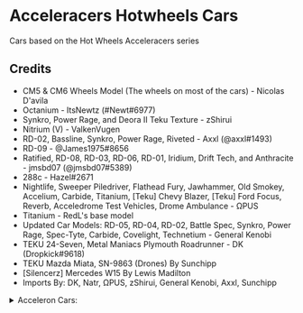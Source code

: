 # Acceleracers Hotwheels Cars

Cars based on the Hot Wheels Acceleracers series

## Credits 
* CM5 & CM6 Wheels Model (The wheels on most of the cars) - Nicolas D'avila
* Octanium - ItsNewtz (#Newt#6977) 
* Synkro, Power Rage, and Deora II Teku Texture - zShirui
* Nitrium (V) - ValkenVugen
* RD-02, Bassline, Synkro, Power Rage, Riveted - Axxl (@axxl#1493) 
* RD-09 - @James1975#8656 
* Ratified, RD-08, RD-03, RD-06, RD-01, Iridium, Drift Tech, and Anthracite - jmsbd07 (@jmsbd07#5389)
* 288c - Hazel#2671
* Nightlife, Sweeper Piledriver, Flathead Fury, Jawhammer, Old Smokey, Accelium, Carbide, Titanium, [Teku] Chevy Blazer, [Teku] Ford Focus, Reverb, Acceledrome Test Vehicles, Drome Ambulance - ΩPUS
* Titanium - RedL's base model
* Updated Car Models: RD-05, RD-04, RD-02, Battle Spec, Synkro, Power Rage, Spec-Tyte, Carbide, Covelight, Technetium - General Kenobi
* TEKU 24-Seven, Metal Maniacs Plymouth Roadrunner - DK (Dropkick#9618)
* TEKU Mazda Miata, SN-9863 (Drones) By Sunchipp
* [Silencerz] Mercedes W15 By Lewis Madilton
* Imports By: DK, Natr, ΩPUS, zShirui, General Kenobi, Axxl, Sunchipp

<details>
  <summary>Acceleron Cars:</summary>
  
  All Acceleron Cars available on [ΩPUS discord](https://discord.gg/VhsSys9SFP) via Special Circumstances
 ## Acceleron Car Credits
 ### Modeling 
 * Everything: ΩPUS
 * Shredster: ΩPUS
 * Sinistra: Axxl
 * Updated Aeroderivative and Covelight: General Kenobi

 ### Designs
  * Adamastor, Woodmobile: MrXano
  * Systemic: PinesOfChaos
   * Roadbuster, Resonator, Phorocyte: DK
   * Volidium, XM-A1 Metalizer, Osteovoltaic, Crossout, Aeroderivative: Commissar Herso
  * Knife-mobile: ChrisC02
</details>

